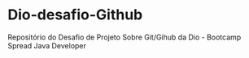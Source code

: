 # Dio-desafio-Github
Repositório do Desafio de Projeto Sobre Git/Gihub da Dio - Bootcamp Spread Java Developer 
